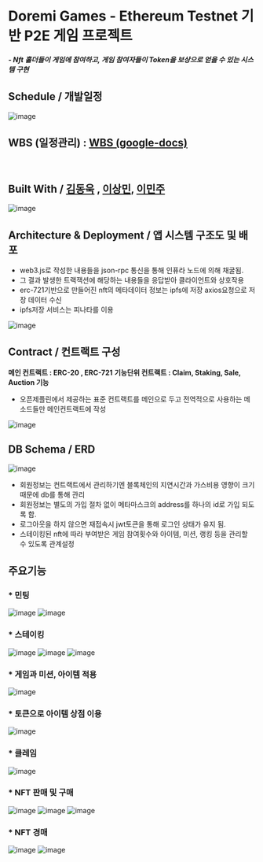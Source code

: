# Doremi Games - Ethereum Testnet 기반 P2E 게임 프로젝트


##### - Nft 홀더들이 게임에 참여하고, 게임 참여자들이 Token을 보상으로 얻을 수 있는 시스템 구현
  
  

## Schedule / 개발일정
  
  
![image](https://user-images.githubusercontent.com/88923210/166204271-ca6a6adb-12a9-486c-8fcc-cdb3f5d05fbf.png)


## WBS (일정관리)  : [WBS (google-docs)](https://docs.google.com/spreadsheets/d/1tTswu6dq9Afke436TUOURWnRc2FUhqDP_tO5c0YXavc/edit#gid=1417021269)
  <br/>
  
## Built With / [김동욱](https://github.com/pier101) , [이상민](https://github.com/KimchiChamchi), [이민주](https://github.com/codecocos)
  
  
![image](https://user-images.githubusercontent.com/88923210/166203609-ac6e57be-85f4-4743-8c12-31337e7367c5.png)



## Architecture & Deployment / 앱 시스템 구조도 및 배포
  
  
  

* web3.js로 작성한 내용들을  json-rpc 통신을 통해 인퓨라 노드에 의해 채굴됨. 
* 그 결과 발생한 트랙잭션에 해당하는 내용들을 응답받아 클라이언트와 상호작용
* erc-721기반으로 만들어진 nft의 메타데이터 정보는 ipfs에 저장 axios요청으로 저장 데이터 수신
* ipfs저장 서비스는 피나타를 이용

![image](https://user-images.githubusercontent.com/88923210/166205086-60131970-6fb1-4856-b9af-265a19a68b7b.png)

  
  
  
## Contract / 컨트랙트 구성
  
**메인 컨트랙트 : ERC-20 , ERC-721**
**기능단위 컨트랙트 : Claim, Staking, Sale, Auction 기능**

* 오픈제플린에서 제공하는 표준 컨트랙트를 메인으로 두고 전역적으로 사용하는 메소드들만 메인컨트랙트에 작성

![image](https://user-images.githubusercontent.com/88923210/166207162-cd09293b-d63e-41f4-8431-28f70220d6f4.png)
  
  
## DB Schema / ERD
  
  
  
![image](https://user-images.githubusercontent.com/88923210/166346038-68e7ffb0-5d25-498c-a2df-10ea47fde472.png)

* 회원정보는 컨트랙트에서 관리하기엔 블록체인의 지연시간과 가스비용 영향이 크기 때문에 db를 통해 관리
* 회원정보는 별도의 가입 절차 없이 메타마스크의 address를 하나의 id로 가입 되도록 함.
* 로그아웃을 하지 않으면 재접속시 jwt토큰을 통해 로그인 상태가 유지 됨.
* 스테이킹된 nft에 따라 부여받은 게임 참여횟수와 아이템, 미션, 랭킹 등을 관리할 수 있도록 관계설정

## 주요기능
### * 민팅
  
![image](https://user-images.githubusercontent.com/88923210/166195022-3144f240-5e99-4c65-a6f0-b128b8bea565.png)
![image](https://user-images.githubusercontent.com/88923210/166346784-dd3dcfd4-b0f5-4408-9d49-9de942b28bcc.png)

### * 스테이킹
  
![image](https://user-images.githubusercontent.com/88923210/166390083-22da9c5a-a03f-4b6e-997b-3bcfd788d826.png)
![image](https://user-images.githubusercontent.com/88923210/166347827-4b552789-3810-4b92-bc75-0f2209538d82.png)
![image](https://user-images.githubusercontent.com/88923210/166350425-04e5d0d3-31e9-4e93-a20e-11b1c1912f5a.png)

### * 게임과 미션, 아이템 적용
  
![image](https://user-images.githubusercontent.com/88923210/166374479-c9fc2ce7-396f-4d65-a89d-b7b66e58b263.png)

### * 토큰으로 아이템 상점 이용
  
![image](https://user-images.githubusercontent.com/88923210/166380355-2bbb0c7e-1167-4e51-ada2-2710e69de59b.png)

### * 클레임
  
![image](https://user-images.githubusercontent.com/88923210/166390942-6f10730f-dc73-4d50-b9d3-64c99245ef85.png)

### * NFT 판매 및 구매
  
![image](https://user-images.githubusercontent.com/88923210/166390195-91d1e55a-9a3a-465f-8e96-db594cf91711.png)
![image](https://user-images.githubusercontent.com/88923210/166390352-c1267286-6e72-49b2-bc53-d1d68b54bd83.png)
![image](https://user-images.githubusercontent.com/88923210/166390452-81ac350f-16ea-41fc-9574-b7139cec1588.png)

### * NFT 경매 
  
![image](https://user-images.githubusercontent.com/88923210/166390539-57add4af-e0a4-4117-8789-661e19b877d3.png)
![image](https://user-images.githubusercontent.com/88923210/166390727-db0bc1de-f1c6-4d85-9918-b4414f2ceee6.png)
